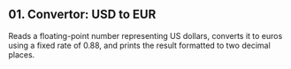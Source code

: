 ## 01. Convertor: USD to EUR  
Reads a floating-point number representing US dollars, converts it to euros using a fixed rate of 0.88, and prints the result formatted to two decimal places.


